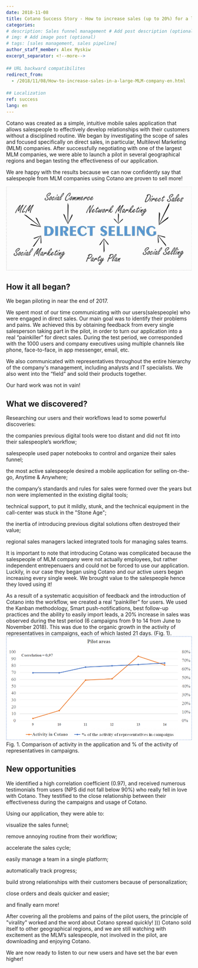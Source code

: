 ```yaml
---
date: 2018-11-08
title: Cotano Success Story - How to increase sales (up to 20%) for a large Multilevel Marketing company?
categories:
# description: Sales funnel management # Add post description (optional)
# img: # Add image post (optional)
# tags: [sales management, sales pipeline]
author_staff_member: Alex Myskiw
excerpt_separator: <!--more-->

## URL backward compatibilites
redirect_from:
  - /2018/11/08/How-to-increase-sales-in-a-large-MLM-company-en.html

## Localization
ref: success
lang: en
---
```

Cotano was created as a simple, intuitive mobile sales application that allows salespeople to effectively develop relationships with their customers without a disciplined routine. We began by investigating the scope of sales and focused specifically on direct sales, in particular, Multilevel Marketing (MLM) companies. After successfully negotiating with one of the largest MLM companies, we were able to launch a pilot in several geographical regions and began testing the effectiveness of our application.

We are happy with the results because we can now confidently say that salespeople from MLM companies using Cotano are proven to sell more!

<!--more-->
![Direct selling MLM](/images/Blog_Post_Direct_selling_MLM.jpg)
## How it all began?
We began piloting in near the end of 2017.

We spent most of our time communicating with our users(salespeople) who were engaged in direct sales. Our main goal was to identify their problems and pains. We achieved this by obtaining feedback from every single salesperson taking part in the pilot, in order to turn our application into a real “painkiller” for direct sales. During the test period, we corresponded with the 1000 users and company executives using multiple channels like phone, face-to-face, in app messenger, email, etc. 

We also communicated with representatives throughout the entire hierarchy of the company's management, including analysts and IT specialists. We also went into the “field” and sold their products together. 

Our hard work was not in vain!

## What we discovered?
Researching our users and their workflows lead to some powerful discoveries:

the companies previous digital tools were too distant and did not fit into their salespeople’s workflow;

salespeople used paper notebooks to control and organize their sales funnel;

the most active salespeople desired a mobile application for selling on-the-go, Anytime & Anywhere;

the company’s standards and rules for sales were formed over the years but non were implemented in the existing digital tools;

technical support, to put it mildly, stunk, and the technical equipment in the call-center was stuck in the "Stone Age";

the inertia of introducing previous digital solutions often destroyed their value;

regional sales managers lacked integrated tools for managing sales teams.

It is important to note that introducing Cotano was complicated because the salespeople of MLM company were not actually employees, but rather independent entrepenuaers and could not be forced to use our application. Luckily, in our case they began using Cotano and our active users began increasing every single week. We brought value to the salespeople hence they loved using it!

As a result of a systematic acquisition of feedback and the introduction of Cotano into the workflow, we created a real “painkiller” for users. We used the Kanban methodology, Smart push-notifications, best follow-up practices and the ability to easily import leads, a 20% increase in sales was observed during the test period (6 campaigns from 9 to 14 from June to November 2018). This was due to the organic growth in the activity of representatives in campaigns, each of which lasted 21 days. (Fig. 1).
![Chart MLM activity vs Cotano activity](/images/Blog_Post_Chart1-en.png)
Fig. 1. Comparison of activity in the application and % of the activity of representatives in campaigns.

## New opportunities
We identified a high correlation coefficient (0.97), and received numerous testimonials from users (NPS did not fall below 90%) who really fell in love with Cotano. They testified to the close relationship between their effectiveness during the campaigns and usage of Cotano.

Using our application, they were able to:

visualize the sales funnel;

remove annoying routine from their workflow;

accelerate the sales cycle;

easily manage a team in a single platform;

automatically track progress;

build strong relationships with their customers because of personalization;

close orders and deals quicker and easier;

and finally earn more!

After covering all the problems and pains of the pilot users, the principle of "virality" worked and the word about Cotano spread quickly! ))) Cotano sold itself to other geographical regions, and we are still watching with excitement as the MLM’s salespeople, not involved in the pilot, are downloading and enjoying Cotano.

We are now ready to listen to our new users and have set the bar even higher!

